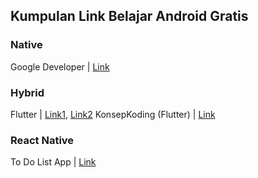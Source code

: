 ## Kumpulan Link Belajar Android Gratis

### Native 
Google Developer | [Link](https://developer.android.com/courses)

### Hybrid
Flutter | [Link1](https://flutter.dev/apprentice-giveaway), [Link2](https://flutter.dev/docs)
KonsepKoding (Flutter) | [Link](https://www.konsepkoding.com/search/label/Flutter?&max-results=8)

### React Native
To Do List App | [Link](https://www.youtube.com/watch?v=0kL6nhutjQ8&t=15s)
